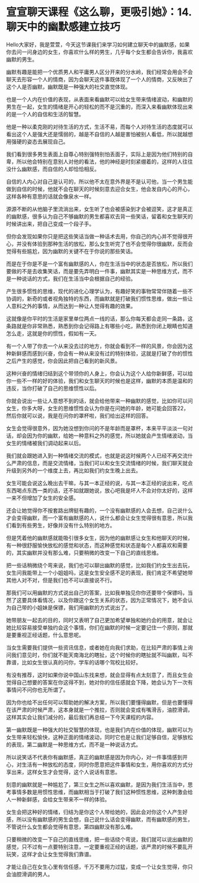 # 宣宣聊天课程《这么聊，更吸引她》：14.聊天中的幽默感建立技巧

Hello大家好，我是萱萱，今天这节课我们来学习如何建立聊天中的幽默感，如果你去问一问身边的女生，你喜欢什么样的男生，几乎每个女生都会告诉你，我喜欢幽默的男生。

幽默有趣是能把一个优质男人和平庸男人区分开来的分水岭，我们经常会用会不会聊天去形容一个人的情商，因为会聊天这件事既体现了一个人的情商，又反映出了这个人是否幽默，幽默既是一种强大的社交直觉体现。

也是一个人内在价值的表现，从表面来看幽默可以给女生带来情绪波动，和幽默的男生在一起，女生的情绪是开心的轻松的而不是沉重的，而深入来看幽默体现出来的是一个人的自信和生活的智慧。

他是一种以柔克刚的对待生活的方式，生活不易，而每个人对待生活的态度就可以看出这个人是强大还是懦弱的，越是不自信的人越是害怕被别人看低，所以就越想用强硬的姿态去展现自己。

我们看到很多男生表面上自尊心特别强特别怕丢面子，实际上是因为他们特别的自卑，所以他会特别在意别人对他的看法，他的神经是时刻紧绷着的，这样的人往往没什么幽默感，而自信的人却恰恰相反。

自信的人内心对自己是认可的，所以他不太在意外界是不是认可他，当一个男生能做到自信的时候，他就不会在聊天的时候刻意去迎合女生，他会发自内心的开心，这样各种有意思的话就会像泉水一样。

源源不断的从他脑子里流淌出来，女生听了也会被感染到才会被逗笑，这才是真正的幽默感，很多认为自己不够幽默的男生都喜欢去背一些笑话，留着和女生聊天的时候讲出来，把自己变成一个段子手。

但你会发现如果你只是把这些笑话当做一种话术去用，你自己的内心并不觉得很开心，并没有体验到那种生活的放松，那么女生听完了也不会觉得你很幽默，反而会觉得有些尴尬，因为幽默的关键不在于你说的那些笑话。

而是在于你是不是一个富有幽默感的人，你在生活当中的状态是否放松，所以我们要做的不是去收集笑话，而是要先弄明白一件事，幽默其实是一种思维方式，而不是一种说话的方式，我们在生活当中会根据自己的经验。

产生很多惯性的思维，现代的进化心理学认为，有趣好笑的事物常常伴随着一些不协调的，新奇的或者视角独特的东西，而幽默就是打破我们惯性思维，做出一些让人意料之外的事情，从而达到一种让人觉得有趣的效果。

这就像是你平时的生活是家里单位两点一线的话，那么你每天都会走同一条路，这条路就是你非常熟悉，熟悉到你会记得路上有哪些小吃，熟悉到你闭上眼睛也知道怎么走，这就是你的惯性，假如有一天。

有一个人带了你去一个从来没去过的地方，你就会看到不一样的风景，你会因为这种新鲜感而感到兴奋，你会有一种从来没有过的特别体验，这就是打破了你的惯性之后产生的感觉，你会因此把自己看到的新风景。

这种兴奋的情绪归结到这个带领你的人身上，你会认为这个人给你新鲜感，可以给你一些不一样的好的体验，我们和女生聊天的时候也是这样，幽默的本质是温和的违反，当你打破了自己的思维惯性以后。

你就会说出一些让人意想不到的话，就会给他带来一种幽默的感觉，比如你可以问女生，你多大呀，女生的思维惯性会认为你是在问她的年龄，她可能会回答22，然后你就可以说，我是在问你的罩杯啦，我们给出这样的回答。

女生会觉得很意外，因为她没想到你问的不是年龄而是罩杯，本来平平淡淡一句对话，却会因为你的幽默，给她一种意料之外的感觉，所以她就会产生情绪波动，当女生的情绪被我们调动起来以后。

我们就会跟她进入到一种情绪交流的模式，也就是说这时候两个人已经不再交流什么严肃的信息，而是交流情绪，当我们可以和女生交流情绪的时候，我们聊天就会升级到另外的一个维度上去，再比如我们约女生晚上出去。

女生可能会说这么晚出去干嘛，与其一本正经的说，与其一本正经的说出来，吃点东西喝点东西一类的话，还不如就跟她说，放心吧我是坏人不会对你太好的，这样一来不但增加了女生的安全感。

还会让她觉得你不按套路出牌挺有趣的，一个没有幽默感的人会去想，自己说什么才会变得幽默，而一个富有幽默感的人，说什么都会让女生觉得很有意思，所以我们看到有些男生，好像并没有什么特别的地方。

但是凭着他的幽默感就能吸引很多女生，因为他的幽默感让女生和他聊天的时候，有一种很舒服愉快放松的感觉和状态，而这种感觉和状态是每个人都喜欢和需要的，其实幽默并没有那么难，只要稍微的改变一下自己的直线思维。

把一些话稍微绕个弯来说，我们也可以聊出幽默的感觉，比如我们约女生出去玩，女生问我能带上一个小姐姐吗，这是女生安全感不足的表现，我们肯定不希望她带其他人对不对，但是我们也不可以直接说不行。

那我们可以用幽默的方式说出自己的答案，比如我单独见你你还要带个保镖吗，当然了这要具体看情况，以及你跟这个女生关系的状态，因为正常情况下，她不会认为自己带的小姐妹是保镖，我们用幽默的方式说出了。

她带朋友一起去的目的，同时又表明了自己更加希望单独和她约会的用意，就会让她比较容易接受单独约会这个事情，你们在幽默的时候一定要记住一个原则，那就是要重视正经话题，什么意思呢。

当女生需要我们提供一些资讯信息，或者她在向我们求助，在比较严肃的事情上询问我们意见时，你们就不能天南海北的瞎扯，这个时候你的瞎扯就不叫幽默，叫不靠谱，比如女生很认真的问你，学车的话哪个驾校比较好。

有没有推荐，这时如果你说中国山东找来想，就会显得有点太刻意了，而且女生会觉得自己想要的答案在你这得不到，她对你的信任感就会下降，她会认为下一次有事情问不问你也无所谓了。

因为你也给不出任何可以帮助她的解决方案，所以我们要懂得幽默，但是也要懂得在该严肃的时候严肃，这本身就是一个推拉，否则就会变成有嘴滑舌，油腔滑调，这样其实会让我们减分的，最后我们再总结一下今天课程的内容。

第一幽默既是一种强大的社交智慧的体现，也是我们内在价值的体现，幽默可以为女生带来轻松愉快，这种正面的情绪波动，同时它也是让我们足够自信，足够放松的表现，第二幽默是一种思维方式，而不是一种说话方式。

所以说笑话不代表你有幽默感，真正的幽默感是因为你内心，对一件事情感到开心，对生活有一种放松的态度，同时你愿意把这件事情和女生，用你喜欢的方式分享出来，这样女生才会觉得，这个人说话有意思。

刻意的幽默就是一种尴尬了，第三女生之所以喜欢幽默，是因为我们生活当中，思考事情多数是用惯性思维，而幽默相当于打破了我们这种惯性思维，这种刺激会给人一种新鲜感，会给女生带来不一样的体验。

女生会把这种好的情绪，归结为是你这个人带给她的，因此会对你这个人产生好感，所以没有幽默感的男生会想，自己说什么话会变得幽默，而有幽默感的男生，不管说什么女生都会觉得有意思，第四幽默没有那么难。

只要稍微的改变一下自己的直线思维，把一些话绕个弯说，我们就可以说出幽默的感觉，只不过有一点要特别注意，一定要重视正经的话题，该严肃的时候不要乱开玩笑，这样才会让女生觉得我们靠谱。

才能让自己在女生心里有信任感，千万不要用力过猛，变成一个让女生觉得，你只会油腔滑调的男人。
